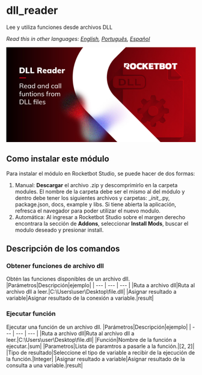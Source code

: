 


# dll_reader
  
Lee y utiliza funciones desde archivos DLL  

  
*Read this in other languages: [English](Manual_dll_reader.md), [Português](Manual_dll_reader.pr.md), [Español](Manual_dll_reader.es.md)*  

  
![banner](imgs/Banner_dll_reader.jpg)
## Como instalar este módulo
  
Para instalar el módulo en Rocketbot Studio, se puede hacer de dos formas:
1. Manual: __Descargar__ el archivo .zip y descomprimirlo en la carpeta modules. El nombre de la carpeta debe ser el mismo al del módulo y dentro debe tener los siguientes archivos y carpetas: \__init__.py, package.json, docs, example y libs. Si tiene abierta la aplicación, refresca el navegador para poder utilizar el nuevo modulo.
2. Automática: Al ingresar a Rocketbot Studio sobre el margen derecho encontrara la sección de **Addons**, seleccionar **Install Mods**, buscar el modulo deseado y presionar install.  


## Descripción de los comandos

### Obtener funciones de archivo dll
  
Obtén las funciones disponibles de un archivo dll.
|Parámetros|Descripción|ejemplo|
| --- | --- | --- |
|Ruta a archivo dll|Ruta al archivo dll a leer.|C:\Users\user\Desktop\file.dll|
|Asignar resultado a variable|Asignar resultado de la conexión a variable.|result|

### Ejecutar función
  
Ejecutar una función de un archivo dll.
|Parámetros|Descripción|ejemplo|
| --- | --- | --- |
|Ruta a archivo dll|Ruta al archivo dll a leer.|C:\Users\user\Desktop\file.dll|
|Función|Nombre de la función a ejecutar.|sum|
|Parametros|Lista de paramtros a pasarle a la función.|[2, 2]|
|Tipo de resultado|Seleccione el tipo de variable a recibir de la ejecución de la función.|Integer|
|Asignar resultado a variable|Asignar resultado de la consulta a una variable.|result|
